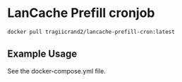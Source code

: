 # LanCache Prefill cronjob

```bash
docker pull tragiicrand2/lancache-prefill-cron:latest
```

## Example Usage

See the docker-compose.yml file.
